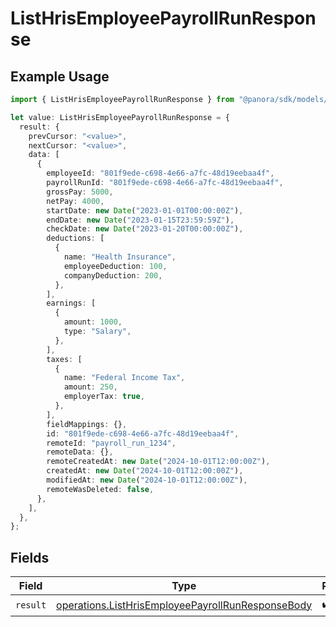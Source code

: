 # ListHrisEmployeePayrollRunResponse

## Example Usage

```typescript
import { ListHrisEmployeePayrollRunResponse } from "@panora/sdk/models/operations";

let value: ListHrisEmployeePayrollRunResponse = {
  result: {
    prevCursor: "<value>",
    nextCursor: "<value>",
    data: [
      {
        employeeId: "801f9ede-c698-4e66-a7fc-48d19eebaa4f",
        payrollRunId: "801f9ede-c698-4e66-a7fc-48d19eebaa4f",
        grossPay: 5000,
        netPay: 4000,
        startDate: new Date("2023-01-01T00:00:00Z"),
        endDate: new Date("2023-01-15T23:59:59Z"),
        checkDate: new Date("2023-01-20T00:00:00Z"),
        deductions: [
          {
            name: "Health Insurance",
            employeeDeduction: 100,
            companyDeduction: 200,
          },
        ],
        earnings: [
          {
            amount: 1000,
            type: "Salary",
          },
        ],
        taxes: [
          {
            name: "Federal Income Tax",
            amount: 250,
            employerTax: true,
          },
        ],
        fieldMappings: {},
        id: "801f9ede-c698-4e66-a7fc-48d19eebaa4f",
        remoteId: "payroll_run_1234",
        remoteData: {},
        remoteCreatedAt: new Date("2024-10-01T12:00:00Z"),
        createdAt: new Date("2024-10-01T12:00:00Z"),
        modifiedAt: new Date("2024-10-01T12:00:00Z"),
        remoteWasDeleted: false,
      },
    ],
  },
};
```

## Fields

| Field                                                                                                                  | Type                                                                                                                   | Required                                                                                                               | Description                                                                                                            |
| ---------------------------------------------------------------------------------------------------------------------- | ---------------------------------------------------------------------------------------------------------------------- | ---------------------------------------------------------------------------------------------------------------------- | ---------------------------------------------------------------------------------------------------------------------- |
| `result`                                                                                                               | [operations.ListHrisEmployeePayrollRunResponseBody](../../models/operations/listhrisemployeepayrollrunresponsebody.md) | :heavy_check_mark:                                                                                                     | N/A                                                                                                                    |